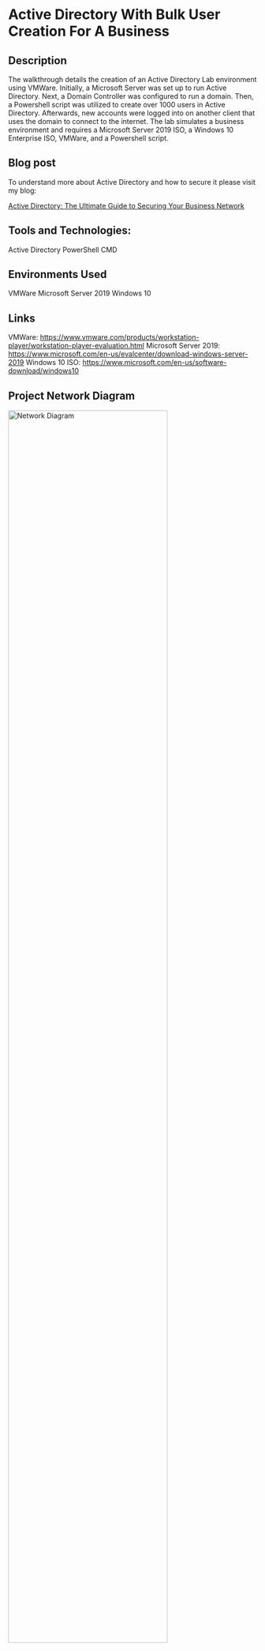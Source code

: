 # Active Directory With Bulk User Creation For A Business 

## Description

The walkthrough details the creation of an Active Directory Lab environment using VMWare. Initially, a Microsoft Server was set up to run Active Directory. Next, a Domain Controller was configured to run a domain. Then, a Powershell script was utilized to create over 1000 users in Active Directory. Afterwards, new accounts were logged into on another client that uses the domain to connect to the internet. The lab simulates a business environment and requires a Microsoft Server 2019 ISO, a Windows 10 Enterprise ISO, VMWare, and a Powershell script.

## Blog post

To understand more about Active Directory and how to secure it please visit my blog: 

[Active Directory: The Ultimate Guide to Securing Your Business Network](https://medium.com/@mojmdevo/active-directory-the-ultimate-guide-to-securing-your-business-network-fce9d231c3d4)

## Tools and Technologies: 

Active Directory
PowerShell
CMD

## Environments Used
VMWare
Microsoft Server 2019
Windows 10

## Links
VMWare: https://www.vmware.com/products/workstation-player/workstation-player-evaluation.html
Microsoft Server 2019: https://www.microsoft.com/en-us/evalcenter/download-windows-server-2019
Windows 10 ISO: https://www.microsoft.com/en-us/software-download/windows10

## Project Network Diagram

<img src="https://i.imgur.com/IfxvoYS.png" height="80%" width="80%" alt="Network Diagram"/>
<br />
<br />

## Project Walk-through

To start, I will set up the Domain Controller virtual machine. I require two network adapters. The first adapter is NAT, which uses the IP address of my home router's host. The second adapter is an Internal Network Adapter that enables communication between the Domain Controller and other virtual machines. I'll be using VMnet0 for the Internal Network, and you can refer to the diagram at the beginning for more details.

<img src="https://i.imgur.com/UHBjxOd.jpg" height="80%" width="80%" alt="Configuring the Network Adapter for the Domain Controller Virtual Machine"/>
<br />
<br />
<br/>
<img src="https://i.imgur.com/7CLcFGU.jpg" height="80%" width="80%" alt="Configuring the Network Adapter for the Domain Controller Virtual Machine"/>
<br />
<br />
<b>Once the Windows Server 2019 is downloaded on the Virtual Machine, the initial step involves configuring the two network adapters. One adapter is external while the other is internal.</b> <br/>
<img src="https://i.imgur.com/SwAH8sj.jpg" height="80%" width="80%" alt="Configuring the Network"/>
<br />
<br />
<b>Now I need to determine which NIC is set up for NAT. Based on the fact that its DNS is set to localdomain, I can confirm that Ethernet0 is the NIC configured for NAT.</b> <br/>
<img src="https://i.imgur.com/JE7zCDh.jpg" height="80%" width="80%" alt="Configuring the Network"/>
<br />
<br />
<img src="https://i.imgur.com/mjczWGf.jpg" height="80%" width="80%" alt="Configuring the Network"/>
<br />
<br />
<b>I rename the adapters to make it easier to distinguish between them. This will be useful later on when configuring the Domain Controller and DHCP.</b> <br/>
<img src="https://i.imgur.com/iiYpjCy.jpg" height="80%" width="80%" alt="Configuring the Network"/>
<br />
<br />
<b>Next, I proceed to configure the internal network adapter by assigning it an IP address according to the provided diagram (172.16.0.1). Since the domain controller acts as the gateway, there's no need to assign a default gateway to this adapter. As for the DNS server, I assign it an IP address based on the diagram as well because when we install Active Directory, it automatically installs DNS. I set the DNS server address as a loopback address so it pings itself. This makes it easier for me to manage the DNS server in the future.</b> <br/>
<img src="https://i.imgur.com/JIPk50Q.jpg" height="80%" width="80%" alt="Configuring the Network"/>
<br />
<br />
<b>Having determined the external and internal network adapters, I proceed to simplify the PC name to "DC" (short for Domain Controller). Renaming the PC requires a restart, which poses no problem.</b> <br/>
<img src="https://i.imgur.com/TklrxzC.jpg" height="80%" width="80%" alt="Renaming the PC"/>
<br />
<br />
<b>After the restart, I proceed to download Active Directory on the Domain Controller. Although the video was cut short, I was able to complete the download successfully.</b> <br/>

https://user-images.githubusercontent.com/108043108/176958623-4276b4d1-3c6e-469c-8875-49007d003aa2.mp4

<br />
<br />
<p align="center">
<b>I have installed Active Directory Domain Services on the server, but I still need to configure it as a domain.</b> <br/>
</p>

https://user-images.githubusercontent.com/108043108/176959446-c4992d67-9bdc-4a5b-8229-e6d18850e29d.mp4

<br />
<br />
<p align="center">
<b>After promoting the server to a domain, a restart is required. Once I log back in, it is evident that the domain has been successfully created as my admin account now displays MYDOMAIN in front of it.</b> <br/>
</p>
<img src="https://i.imgur.com/BmLk2Gc.jpg" height="80%" width="80%" alt="Renaming the PC"/>
<br />
<br />
<p align="center">
<b>I will now create a dedicated domain Admin account instead of using the built-in Admin account. </b> <br/>
</p>

https://user-images.githubusercontent.com/108043108/176960581-a0934287-267c-464e-8eee-8b85ae523910.mp4

<br />
<br />
<p align="center">
<b>I created a domain-specific admin account, but it does not have administrative privileges. I need to go to Active Directory and elevate this new account to an Administrator. Once that is done, I log out of the built-in Admin account and log in to my newly created Domain Admin account with administrative privileges.</b> <br/>
</p>

https://user-images.githubusercontent.com/108043108/176961105-3f8df2e0-f1e2-490b-a457-e1dd3fc2470a.mp4

<br />
<br />
<p align="center">
<b>Next, I proceed to install and set up the RAS/NAT on the Domain Controller, which will enable my Windows 10 client computer to connect to the internet via the internal network using the Domain Controller as a gateway.</b> <br/>
</p>

https://user-images.githubusercontent.com/108043108/176961534-0afd1ae0-c421-4af7-ae76-7b2cefe43bdd.mp4

<br />
<br />
<p align="center">
<b>After installing the RAS/NAT role, the next step is to configure the Routing and Remote Access.</b> <br/>
</p>

https://user-images.githubusercontent.com/108043108/176961801-c6ed71d1-4f12-4775-82d5-853cac5260da.mp4

<br />
<br />
<p align="center">
<b>Excellent! Now that the Remote Access role has been installed and configured, we can proceed with setting up a DHCP server. This will enable our Windows 10 clients to receive IP addresses and access the internet.</b> <br/>
</p>

https://user-images.githubusercontent.com/108043108/176962485-229ae237-b9e9-4178-b857-4741d318d33e.mp4

<br />
<br />
<p align="center">
<b>Great! Now that the DHCP role is installed, it's time to configure it and set up a scope. DHCP allows computers on the network to automatically be assigned an IP address. In this case, I will be creating a scope that assigns IP addresses in the range of 172.16.0.100-200, effectively allowing the DHCP to give out 100 IP addresses. I will also set the lease duration to 20 days. The reason for the lease duration is that when an IP address is assigned, it can't be used by other devices. If all 100 IP addresses are used up and new devices try to connect, they won't be able to get an IP address and connect to the internet. The lease duration sets the amount of time that an IP address can be leased to a device before being recycled. For example, if this were a café that offered Wi-Fi and the average time a person spent inside the café was 2 hours, it would make no sense to lease an IP address to them for 20 days because that would effectively lock up that IP address for that amount of time, and no one else could use it. In that case, I would recommend setting the lease duration to under 4 hours and giving a larger range. Since this is just a VM, the lease duration doesn't matter..</b> <br/>
</p>

https://user-images.githubusercontent.com/108043108/176962663-866da4fd-de06-4549-9b86-3925a674bb3d.mp4

<br />
<br />
<p align="center">
<b>To enable web browsing on the Domain Controller, I have to disable the security features temporarily. However, in a production environment, this would be a security risk and should never be done. Since this is only a lab environment, it is not a problem. Although it is still possible to browse the internet without disabling the security features, it can be annoying as it will trigger warning messages for every webpage visited.</b> <br/>
</p>

https://user-images.githubusercontent.com/108043108/176964588-4b7ab303-c338-4037-8142-996bde30cac3.mp4

<br />
<br />
<p align="center">
<b>After successfully configuring Active Directory and the Domain Controller, I proceed to use a Powershell script to create more than 1000 user accounts.</b> <br/>
</p>
<img src="https://i.imgur.com/ISI6fPb.jpg" height="80%" width="80%" alt="Using Powershell to create 1000 user accounts in bulk"/>
<br />
<br />
<p align="center">
<b>Here is a video of the script running!</b> <br/>
</p>

https://user-images.githubusercontent.com/108043108/176953922-60b62f24-fd3f-41b4-ae0c-8780afc7b708.mp4

<br />
<br />
<p align="center">
<b> The PowerShell script has successfully created over 1000 user accounts, and the output confirmation shows that the accounts have been created correctly. However, there were some duplicate account names that were not created. To handle this issue, I can modify the script to include code that specifies what to do in case of duplicates, such as adding a number to the end of the account name. If you want to see the complete code, you can refer to the CREATE_USERS.ps1 file at the top of this repository.</b> <br/>
</p>
<img src="https://i.imgur.com/MhlDg1o.jpg" height="80%" width="80%" alt="Using Powershell to create 1000 user accounts in bulk"/>
<br />
<br />
<p align="center">
<b>Next, I proceed to create a new virtual machine named CLIENT1, which will serve as a user in the domain.</b> <br/>
</p>
<img src="https://i.imgur.com/wvBRBWf.jpg" height="80%" width="80%" alt="Setting up new Virtual Machine"/>
<br />
<br />
<p align="center">
<b>I reconfigured the network adapter of the CLIENT1 virtual machine to prevent it from being NAT and accessing the internet on the local network. The only way for this virtual machine to connect to the internet is by receiving an IP address from the Domain Controller running on the Server VM. As shown in the diagram, I changed the network adapter settings to make sure it is on the same internal network as the Domain Controller, which in this case is VMnet0.</b>  <br/>
</p>
<img src="https://i.imgur.com/6IjDUEj.jpg" height="80%" width="80%" alt="Configuring the VM Network Adapter"/>
<br />
<br />
<p align="center">
<b>After configuring a separate virtual machine to simulate an employee logging into the domain, I can rename the computer to CLIENT1 and join it to the mydomain.com domain by selecting the appropriate box. During this process, I am prompted to enter login credentials, and I choose to use the Administrator account that I set up earlier.</b>  <br/>
</p>
<img src="https://i.imgur.com/ceB3tDJ.jpg" height="80%" width="80%" alt="Configuring the Client VM"/>
<br />
<br />
<p align="center">
<b>I Successfully join the domain as a member!</b>  <br/>
</p>
<img src="https://i.imgur.com/euBgIXf.jpg" height="80%" width="80%" alt="Configuring the Client VM"/>
<br />
<br />
<p align="center">
<b>I logged into a user account that was created using the Powershell script to test if everything is configured correctly. Instead of logging into the user account that was created when the virtual machine was made, I tried to log into a user account that was created in the MYDOMAIN domain.</b>  <br/>
</p>
<img src="https://i.imgur.com/dPeaySX.gif" height="80%" width="80%" alt="Testing The Environment"/>
<br />
<br />
<p align="center">
<b>I opened the command prompt to check if the client VM was assigned the IP address properly by the DC. The output showed that the client was successfully leased an IP address by the domain controller, as indicated by the red circle. When I tested the connection by pinging the domain, it worked, as indicated by the yellow circle.</b>  <br/>
</p>
<img src="https://i.imgur.com/QBWuCS9.jpg" height="80%" width="80%" alt="Testing The Environment"/>
<br />
<br />
<p align="center">
<b>I perform a final test to ensure that the work environment and bulk user creation script is working. I log into the CLIENT1 virtual machine with a user account created by the Powershell script and confirm that I am able to access the internet through the network connection provided by the Domain Controller. I also verify that I am able to access shared folders on the Server VM and that the user account has the appropriate permissions to access them. With everything working as expected, I consider the lab environment set up successfully.</b>  <br/>
</p>
<img src="https://i.imgur.com/j6ZRHPz.jpg" height="80%" width="80%" alt="Testing The Environment"/>
<br />
<br />
<p align="center">
<b>I return to the server VM and check the DHCP console to see how many IP addresses have been leased out. As seen in the red circle, the CLIENT1 virtual machine has been successfully leased an IP address. In a real company environment, there would be potentially hundreds or even thousands of leased addresses in this console, depending on the lease duration set. In this lab environment, I set the lease duration to 20 days.</b>  <br/>
</p>
<img src="https://i.imgur.com/qvNKa7v.jpg" height="80%" width="80%" alt="Checking leased addresses"/>
<br />
<br />
<p align="center">
<b>Here is an alternative method to check the number of devices connected to the domain. We can observe that the CLIENT1 computer is being accurately recognized in Active Directory. However, in a real-world scenario, this folder would likely contain thousands of devices.</b>  <br/>
</p>
<img src="https://i.imgur.com/A2dMovv.jpg" height="80%" width="80%" alt="Checking the computers in Active Dirctory"/>
<br />
<br />
<p align="center">
<b>Here, I am scrolling through all the user accounts I created with Powershell, and I can see that over 1000 have been successfully created. It is important to note that if this were a real production environment, the number of user accounts would vary depending on the size of the company and its workforce.</b>  <br/>
</p>
<img src="https://i.imgur.com/POpjnf9.gif" height="80%" width="80%" alt="Checking the Users created by Powershell"/>
<br />
<br />
</p>

## Suggested Improvents and Next Steps

After showing this project to many of my colleagues, I got some feedback. This included but isn't limited to:

Expand the project: You can expand the project to include more advanced features like DNS, Certificate Services, and more.

Implement Security Best Practices: Ensure that you implement security best practices, including disabling unnecessary services and ports, enforcing strong passwords, and regular patching.

Practice security hardening techniques: Although this project was done in a lab environment, it's essential to practice security hardening techniques. You can start by implementing a firewall, securing your network, and configuring security settings for your Domain Controller.

Implement Group Policies: Group Policies can be used to automate and enforce security settings for all your devices. You can configure Group Policies to control user access, password policies, and other security-related settings.

Monitor and Audit: Implement monitoring and auditing tools to keep track of your domain's activities. Use tools like Microsoft's Security Event Log to monitor and audit your domain's activities and detect any suspicious behavior.

Implement Multi-Factor Authentication: Multi-Factor Authentication (MFA) is an essential security feature that provides an additional layer of protection against unauthorized access. Implement MFA for your domain to enhance security.

Disaster Recovery Plan: Create a Disaster Recovery Plan to ensure that your domain can be restored in case of a disaster. The plan should include backups, restoration procedures, and testing to ensure that the plan works correctly.
<!--
 ```diff
- text in red
+ text in green
! text in orange
# text in gray
@@ text in purple (and bold)@@
```
--!>
